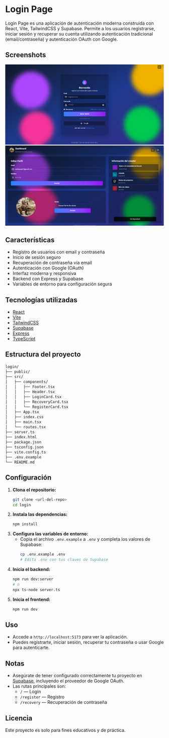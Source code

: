 # Login Page

Login Page es una aplicación de autenticación moderna construida con React, Vite, TailwindCSS y Supabase. Permite a los usuarios registrarse, iniciar sesión y recuperar su cuenta utilizando autenticación tradicional (email/contraseña) y autenticación OAuth con Google.

## Screenshots

![Login](./public/login.png)
![Dashboard](./public/dashboard.png)

## Características

- Registro de usuarios con email y contraseña
- Inicio de sesión seguro
- Recuperación de contraseña vía email
- Autenticación con Google (OAuth)
- Interfaz moderna y responsiva
- Backend con Express y Supabase
- Variables de entorno para configuración segura

## Tecnologías utilizadas

- [React](https://react.dev/)
- [Vite](https://vitejs.dev/)
- [TailwindCSS](https://tailwindcss.com/)
- [Supabase](https://supabase.com/)
- [Express](https://expressjs.com/)
- [TypeScript](https://www.typescriptlang.org/)

## Estructura del proyecto

```
login/
├── public/
├── src/
│   ├── components/
│   │   ├── Footer.tsx
│   │   ├── Header.tsx
│   │   ├── LoginCard.tsx
│   │   ├── RecoveryCard.tsx
│   │   └── RegisterCard.tsx
│   ├── App.tsx
│   ├── index.css
│   ├── main.tsx
│   └── routes.tsx
├── server.ts
├── index.html
├── package.json
├── tsconfig.json
├── vite.config.ts
├── .env.example
└── README.md
```

## Configuración

1. **Clona el repositorio:**
   ```sh
   git clone <url-del-repo>
   cd login
   ```
2. **Instala las dependencias:**
   ```sh
   npm install
   ```
3. **Configura las variables de entorno:**
   - Copia el archivo `.env.example` a `.env` y completa los valores de Supabase:
     ```sh
     cp .env.example .env
     # Edita .env con tus claves de Supabase
     ```
4. **Inicia el backend:**
   ```sh
   npm run dev:server
   # o
   npx ts-node server.ts
   ```
5. **Inicia el frontend:**
   ```sh
   npm run dev
   ```

## Uso

- Accede a `http://localhost:5173` para ver la aplicación.
- Puedes registrarte, iniciar sesión, recuperar tu contraseña o usar Google para autenticarte.

## Notas

- Asegúrate de tener configurado correctamente tu proyecto en [Supabase](https://supabase.com/), incluyendo el proveedor de Google OAuth.
- Las rutas principales son:
  - `/` — Login
  - `/register` — Registro
  - `/recovery` — Recuperación de contraseña

## Licencia

Este proyecto es solo para fines educativos y de práctica.